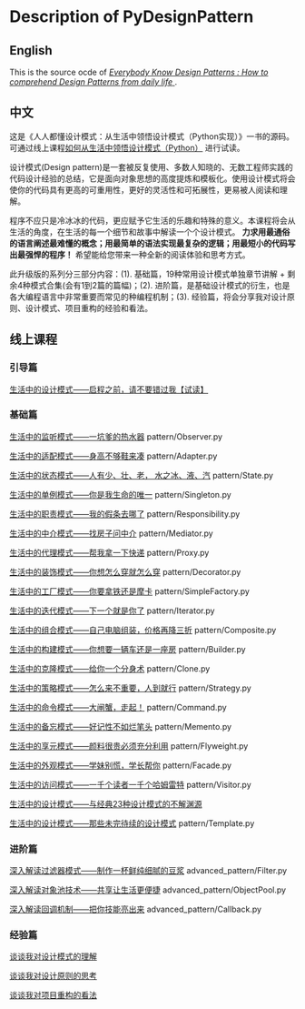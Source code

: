 # Description of PyDesignPattern

## English
This is the source ocde of [ *Everybody Know Design Patterns : How to comprehend Design Patterns from daily life* ](https://gitbook.cn/gitchat/column/5b26040ac81ac568fcf64ea3).

## 中文
这是《人人都懂设计模式：从生活中领悟设计模式（Python实现）》一书的源码。可通过线上课程[如何从生活中领悟设计模式（Python）](https://gitbook.cn/gitchat/column/5b26040ac81ac568fcf64ea3) 进行试读。

设计模式(Design pattern)是一套被反复使用、多数人知晓的、无数工程师实践的代码设计经验的总结，它是面向对象思想的高度提炼和模板化。使用设计模式将会使你的代码具有更高的可重用性，更好的灵活性和可拓展性，更易被人阅读和理解。

程序不应只是冷冰冰的代码，更应赋予它生活的乐趣和特殊的意义。本课程将会从生活的角度，在生活的每一个细节和故事中解读一个个设计模式。 **力求用最通俗的语言阐述最难懂的概念；用最简单的语法实现最复杂的逻辑；用最短小的代码写出最强悍的程序！** 希望能给您带来一种全新的阅读体验和思考方式。

此升级版的系列分三部分内容：(1). 基础篇，19种常用设计模式单独章节讲解 + 剩余4种模式合集(会有1到2篇的篇幅)；(2). 进阶篇，是基础设计模式的衍生，也是各大编程语言中非常重要而常见的种编程机制；(3). 经验篇，将会分享我对设计原则、设计模式、项目重构的经验和看法。



## 线上课程

### 引导篇
[生活中的设计模式——启程之前，请不要错过我【试读】](http://gitbook.cn/gitchat/column/5a1c24de28554541fbc8f2e8/topic/5a1f8857211fa435d2b9ca6c)

### 基础篇

[生活中的监听模式——一坑爹的热水器](http://gitbook.cn/gitchat/column/5b26040ac81ac568fcf64ea3/topic/5b2604a8c81ac568fcf64ef1)
pattern/Observer.py

[生活中的适配模式——身高不够鞋来凑](http://gitbook.cn/gitchat/column/5b26040ac81ac568fcf64ea3/topic/5b26052ec81ac568fcf64f20)
pattern/Adapter.py

[生活中的状态模式——人有少、壮、老， 水之冰、液、汽](http://gitbook.cn/gitchat/column/5b26040ac81ac568fcf64ea3#catalog)
pattern/State.py

[生活中的单例模式——你是我生命的唯一](http://gitbook.cn/gitchat/column/5b26040ac81ac568fcf64ea3#catalog)
pattern/Singleton.py

[生活中的职责模式——我的假条去哪了](http://gitbook.cn/gitchat/column/5b26040ac81ac568fcf64ea3#catalog)
pattern/Responsibility.py

[生活中的中介模式——找房子问中介](http://gitbook.cn/gitchat/column/5b26040ac81ac568fcf64ea3#catalog)
pattern/Mediator.py

[生活中的代理模式——帮我拿一下快递](http://gitbook.cn/gitchat/column/5b26040ac81ac568fcf64ea3#catalog)
pattern/Proxy.py

[生活中的装饰模式——你想怎么穿就怎么穿](http://gitbook.cn/gitchat/column/5b26040ac81ac568fcf64ea3#catalog)
pattern/Decorator.py

[生活中的工厂模式——你要拿铁还是摩卡](http://gitbook.cn/gitchat/column/5b26040ac81ac568fcf64ea3#catalog)
pattern/SimpleFactory.py

[生活中的迭代模式——下一个就是你了](http://gitbook.cn/gitchat/column/5b26040ac81ac568fcf64ea3#catalog)
pattern/Iterator.py

[生活中的组合模式——自己电脑组装，价格再降三折](http://gitbook.cn/gitchat/column/5b26040ac81ac568fcf64ea3#catalog)
pattern/Composite.py

[生活中的构建模式——你想要一辆车还是一座房](http://gitbook.cn/gitchat/column/5b26040ac81ac568fcf64ea3#catalog) 
pattern/Builder.py

[生活中的克隆模式——给你一个分身术](http://gitbook.cn/gitchat/column/5b26040ac81ac568fcf64ea3#catalog)
pattern/Clone.py

[生活中的策略模式——怎么来不重要，人到就行](http://gitbook.cn/gitchat/column/5b26040ac81ac568fcf64ea3#catalog)
pattern/Strategy.py

[生活中的命令模式——大闸蟹，走起！](http://gitbook.cn/gitchat/column/5b26040ac81ac568fcf64ea3#catalog)
pattern/Command.py

[生活中的备忘模式——好记性不如烂笔头](http://gitbook.cn/gitchat/column/5b26040ac81ac568fcf64ea3#catalog)
pattern/Memento.py

[生活中的享元模式——颜料很贵必须充分利用](http://gitbook.cn/gitchat/column/5b26040ac81ac568fcf64ea3#catalog)
pattern/Flyweight.py

[生活中的外观模式——学妹别慌，学长帮你](http://gitbook.cn/gitchat/column/5b26040ac81ac568fcf64ea3#catalog)
pattern/Facade.py

[生活中的访问模式——一千个读者一千个哈姆雷特](http://gitbook.cn/gitchat/column/5b26040ac81ac568fcf64ea3#catalog)
pattern/Visitor.py

[生活中的设计模式——与经典23种设计模式的不解渊源](http://gitbook.cn/gitchat/column/5b26040ac81ac568fcf64ea3#catalog)

[生活中的设计模式——那些未完待续的设计模式](http://gitbook.cn/gitchat/column/5b26040ac81ac568fcf64ea3#catalog)
pattern/Template.py

### 进阶篇
[深入解读过滤器模式——制作一杯鲜纯细腻的豆浆](http://gitbook.cn/gitchat/column/5b26040ac81ac568fcf64ea3#catalog)
advanced_pattern/Filter.py

[深入解读对象池技术——共享让生活更便捷](http://gitbook.cn/gitchat/column/5b26040ac81ac568fcf64ea3#catalog)
advanced_pattern/ObjectPool.py

[深入解读回调机制——把你技能亮出来](http://gitbook.cn/gitchat/column/5b26040ac81ac568fcf64ea3#catalog)
advanced_pattern/Callback.py

### 经验篇
[谈谈我对设计模式的理解](http://gitbook.cn/gitchat/column/5b26040ac81ac568fcf64ea3#catalog)

[谈谈我对设计原则的思考](http://gitbook.cn/gitchat/column/5b26040ac81ac568fcf64ea3#catalog)

[谈谈我对项目重构的看法](http://gitbook.cn/gitchat/column/5b26040ac81ac568fcf64ea3#catalog)

